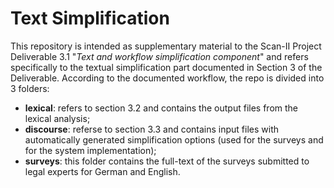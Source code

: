 # Text Simplification

This repository is intended as supplementary material to the Scan-II Project Deliverable 3.1 "_Text and workflow simplification component_" and refers specifically to the textual simplification part documented in Section 3 of the Deliverable.
According to the documented workflow, the repo is divided into 3 folders:
- **lexical**: refers to section 3.2 and contains the output files from the lexical analysis;
- **discourse**: referse to section 3.3 and contains input files with automatically generated simplification options (used for the surveys and for the system implementation);
- **surveys**: this folder contains the full-text of the surveys submitted to legal experts for German and English. 
